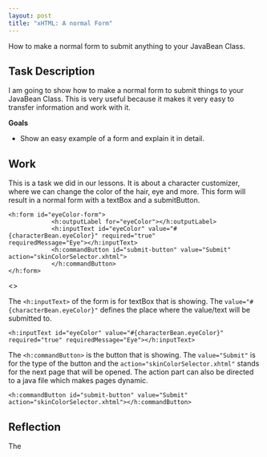 ```yaml
---
layout: post
title: "xHTML: A normal Form"
---
```


How to make a normal form to submit anything to your JavaBean Class.

## Task Description

I am going to show how to make a normal form to submit things to your JavaBean Class. This is very useful because it makes it very easy to transfer information and work with it.



**Goals**

- Show an easy example of a form and explain it in detail.



## Work

This is a task we did in our lessons. It is about a character customizer, where we can change the color of the hair, eye and more. This form will result in a normal form with a textBox and a submitButton.

```xhtml
<h:form id="eyeColor-form">
            <h:outputLabel for="eyeColor"></h:outputLabel>
            <h:inputText id="eyeColor" value="#{characterBean.eyeColor}" required="true" 									requiredMessage="Eye"></h:inputText>
            <h:commandButton id="submit-button" value="Submit" action="skinColorSelector.xhtml">	
    		</h:commandButton>
</h:form>
```

<<PICTURE>>



The `<h:inputText>` of the form is for textBox that is showing. The `value="#{characterBean.eyeColor}"` defines the place where the value/text will be submitted to.

```xhtml
<h:inputText id="eyeColor" value="#{characterBean.eyeColor}" required="true" requiredMessage="Eye"></h:inputText>
```



The `<h:commandButton>` is the button that is showing. The `value="Submit"` is for the type of the button and the `action="skinColorSelector.xhtml"` stands for the next page that will be opened. The action part can also be directed to a java file which makes pages dynamic.

```xhtml
<h:commandButton id="submit-button" value="Submit" action="skinColorSelector.xhtml"></h:commandButton>
```



## Reflection

The 
